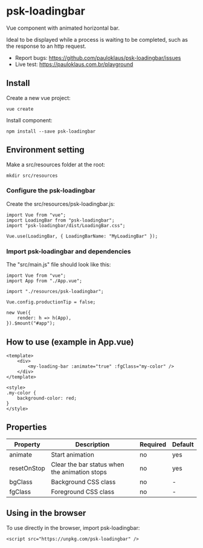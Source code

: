 # psk-loadingbar

Vue component with animated horizontal bar.

Ideal to be displayed while a process is waiting to be completed, such as the response to an http request. 

* Report bugs: https://github.com/pauloklaus/psk-loadingbar/issues
* Live test: https://pauloklaus.com.br/playground

## Install

Create a new vue project:
```
vue create
```

Install component:
```
npm install --save psk-loadingbar
```

## Environment setting

Make a src/resources folder at the root:
```
mkdir src/resources
```

### Configure the psk-loadingbar

Create the src/resources/psk-loadingbar.js:
```
import Vue from "vue";
import LoadingBar from "psk-loadingbar";
import "psk-loadingbar/dist/LoadingBar.css";

Vue.use(LoadingBar, { LoadingBarName: "MyLoadingBar" });
```

### Import psk-loadingbar and dependencies

The "src/main.js" file should look like this:
```
import Vue from "vue";
import App from "./App.vue";

import "./resources/psk-loadingbar";

Vue.config.productionTip = false;

new Vue({
    render: h => h(App),
}).$mount("#app");

```

## How to use (example in App.vue)
```
<template>
    <div>
        <my-loading-bar :animate="true" :fgClass="my-color" />
    </div>
</template>

<style>
.my-color {
    background-color: red;
}
</style>
```

## Properties

Property | Description | Required | Default
-|-|-|-
animate | Start animation | no | yes
resetOnStop | Clear the bar status when the animation stops  | no | yes
bgClass | Background CSS class | no | -
fgClass | Foreground CSS class | no | -

## Using in the browser

To use directly in the browser, import psk-loadingbar:
```
<script src="https://unpkg.com/psk-loadingbar" />
```
